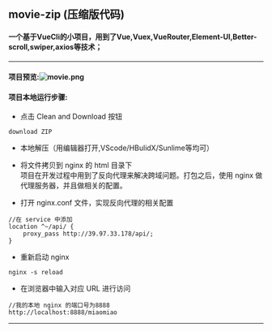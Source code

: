 ## movie-zip (压缩版代码)
#### 一个基于VueCli的小项目，用到了Vue,Vuex,VueRouter,Element-UI,Better-scroll,swiper,axios等技术；
***
#### 项目预览:![movie.png](https://i.loli.net/2020/05/04/JvbXYIicGT9ulE6.png)
#### 项目本地运行步骤:
- 点击 Clean and Download 按钮
```
download ZIP
```

- 本地解压（用编辑器打开,VScode/HBulidX/Sunlime等均可）

- 将文件拷贝到 nginx 的 html 目录下  
项目在开发过程中用到了反向代理来解决跨域问题。打包之后，使用 nginx 做代理服务器，并且做相关的配置。

- 打开 nginx.conf 文件，实现反向代理的相关配置
```
//在 service 中添加
location ^~/api/ {
	proxy_pass http://39.97.33.178/api/;
}

```

- 重新启动 nginx
```
nginx -s reload
```

- 在浏览器中输入对应 URL 进行访问 
```
//我的本地 nginx 的端口号为8888
http://localhost:8888/miaomiao
```
***
